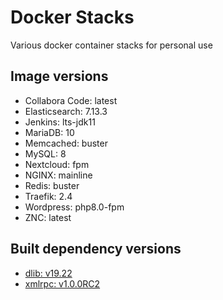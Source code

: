 # Docker Stacks
Various docker container stacks for personal use

## Image versions
* Collabora Code: latest
* Elasticsearch: 7.13.3
* Jenkins: lts-jdk11
* MariaDB: 10
* Memcached: buster
* MySQL: 8
* Nextcloud: fpm
* NGINX: mainline
* Redis: buster
* Traefik: 2.4
* Wordpress: php8.0-fpm
* ZNC: latest

## Built dependency versions
* [dlib: v19.22](https://github.com/davisking/dlib)
* [xmlrpc: v1.0.0RC2](https://pecl.php.net/package/xmlrpc)
